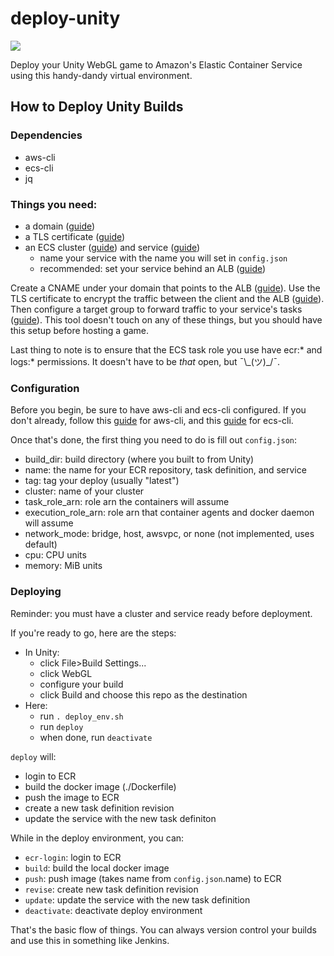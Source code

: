 # deploy-unity

![](https://d2908q01vomqb2.cloudfront.net/cb4e5208b4cd87268b208e49452ed6e89a68e0b8/2018/02/28/Unity.jpg)

Deploy your Unity WebGL game to Amazon's Elastic Container Service using this handy-dandy virtual environment.


## How to Deploy Unity Builds


### Dependencies

  - aws-cli
  - ecs-cli
  - jq


### Things you need:

  - a domain ([guide](https://aws.amazon.com/getting-started/tutorials/get-a-domain/))
  - a TLS certificate ([guide](https://aws.amazon.com/blogs/aws/new-aws-certificate-manager-deploy-ssltls-based-apps-on-aws/))
  - an ECS cluster ([guide](https://docs.aws.amazon.com/AmazonECS/latest/developerguide/create_cluster.html)) and service ([guide](https://docs.aws.amazon.com/AmazonECS/latest/developerguide/create-service.html))
    - name your service with the name you will set in `config.json`
    - recommended: set your service behind an ALB ([guide](https://aws.amazon.com/blogs/compute/microservice-delivery-with-amazon-ecs-and-application-load-balancers/))


Create a CNAME under your domain that points to the ALB ([guide](https://docs.aws.amazon.com/Route53/latest/DeveloperGuide/routing-to-elb-load-balancer.html)). Use the TLS certificate to encrypt the traffic between the client and the ALB ([guide](https://docs.aws.amazon.com/elasticloadbalancing/latest/application/create-https-listener.html)). Then configure a target group to forward traffic to your service's tasks ([guide](https://docs.aws.amazon.com/elasticloadbalancing/latest/application/load-balancer-target-groups.html)). This tool doesn't touch on any of these things, but you should have this setup before hosting a game.

Last thing to note is to ensure that the ECS task role you use have ecr:* and logs:* permissions. It doesn't have to be *that* open, but  ¯\\\_(ツ)\_/¯.

### Configuration

Before you begin, be sure to have aws-cli and ecs-cli configured. If you don't already, follow this [guide](https://docs.aws.amazon.com/cli/latest/userguide/cli-chap-getting-started.html) for aws-cli, and this [guide](https://docs.aws.amazon.com/AmazonECS/latest/developerguide/ECS_CLI_Configuration.html) for ecs-cli.

Once that's done, the first thing you need to do is fill out `config.json`:

  - build_dir: build directory (where you built to from Unity)
  - name: the name for your ECR repository, task definition, and service
  - tag: tag your deploy (usually "latest")
  - cluster: name of your cluster
  - task_role_arn: role arn the containers will assume
  - execution_role_arn: role arn that container agents and docker daemon will assume
  - network_mode: bridge, host, awsvpc, or none (not implemented, uses default)
  - cpu: CPU units
  - memory: MiB units


### Deploying

Reminder: you must have a cluster and service ready before deployment.

If you're ready to go, here are the steps:
  - In Unity:
    - click File>Build Settings...
    - click WebGL
    - configure your build
    - click Build and choose this repo as the destination
  - Here:
    - run `. deploy_env.sh`
    - run `deploy`
    - when done, run `deactivate`

`deploy` will:
  - login to ECR
  - build the docker image (./Dockerfile)
  - push the image to ECR
  - create a new task definition revision
  - update the service with the new task definiton

While in the deploy environment, you can:
  - `ecr-login`: login to ECR
  - `build`: build the local docker image
  - `push`: push image (takes name from `config.json`.name) to ECR
  - `revise`: create new task definition revision
  - `update`: update the service with the new task definition
  - `deactivate`: deactivate deploy environment

That's the basic flow of things. You can always version control your builds and use this in something like Jenkins.

